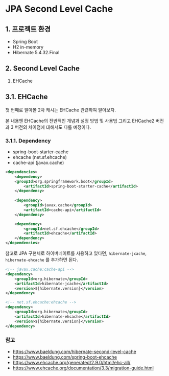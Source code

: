 # JPA Second Level Cache

## 1. 프로젝트 환경

- Spring Boot
- H2 in-memory
- Hibernate 5.4.32.Final

## 2. Second Level Cache

1. EHCache

## 3.1. EHCache

첫 번째로 알아볼 2차 캐시는 EHCache 관련하여 알아보자.

본 내용엔 EHCache의 전반적인 개념과 설정 방법 및 사용법 그리고 EHCache2 버전과 3 버전의 차이점에 대해서도 다룰 예정이다.

### 3.1.1. Dependency

- spring-boot-starter-cache
- ehcache (net.sf.ehcache)
- cache-api (javax.cache)

```xml
<dependencies>
    <dependency>
    <groupId>org.springframework.boot</groupId>
        <artifactId>spring-boot-starter-cache</artifactId>
    </dependency>
    
    <dependency>
        <groupId>javax.cache</groupId>
        <artifactId>cache-api</artifactId>
    </dependency>

    <dependency>
        <groupId>net.sf.ehcache</groupId>
        <artifactId>ehcache</artifactId>
    </dependency>
</dependencies>
```


참고로 JPA 구현체로 하이버네이트를 사용하고 있다면, `hibernate-jcache`, `hibernate-ehcache` 를 추가하면 된다.

```xml
<!-- javax.cache:cache-api -->
<dependency>
    <groupId>org.hibernate</groupId>
    <artifactId>hibernate-jcache</artifactId>
    <version>${hibernate.version}</version>
</dependency>

<!-- net.sf.ehcache:ehcache -->
<dependency>
    <groupId>org.hibernate</groupId>
    <artifactId>hibernate-ehcache</artifactId>
    <version>${hibernate.version}</version>
</dependency>
```

### 참고

- https://www.baeldung.com/hibernate-second-level-cache
- https://www.baeldung.com/spring-boot-ehcache
- https://www.ehcache.org/generated/2.9.0/html/ehc-all/
- https://www.ehcache.org/documentation/3.3/migration-guide.html